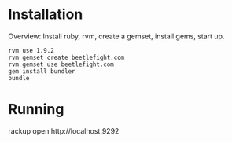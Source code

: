 Installation
============
Overview: Install ruby, rvm, create a gemset, install gems, start up.

    rvm use 1.9.2
    rvm gemset create beetlefight.com
    rvm gemset use beetlefight.com
    gem install bundler
    bundle

Running
=======

  rackup
  open http://localhost:9292
  